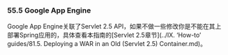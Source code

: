 ### 55.5 Google App Engine
Google App Engine关联了Servlet 2.5 API，如果不做一些修改你是不能在其上部署Spring应用的，具体查看本指南的[Servlet 2.5章节](../IX. ‘How-to’ guides/81.5. Deploying a WAR in an Old (Servlet 2.5) Container.md)。
